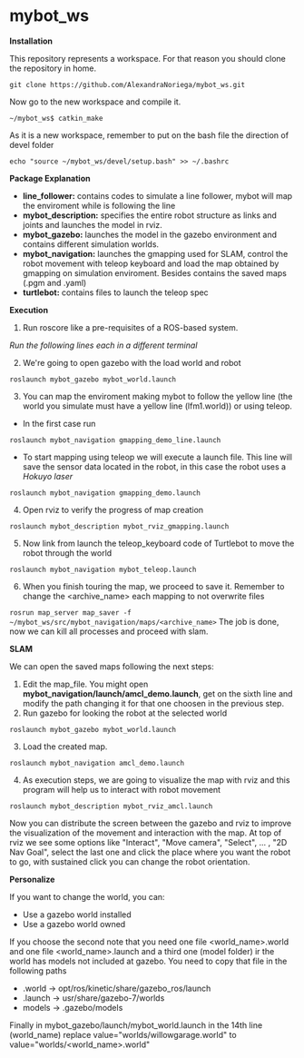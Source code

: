 # mybot_ws

**Installation**

This repository represents a workspace. For that reason you should clone the repository in home.

``
git clone https://github.com/AlexandraNoriega/mybot_ws.git
``

Now go to the new workspace and compile it.

``
~/mybot_ws$ catkin_make
``

As it is a new workspace, remember to put on the bash file the direction of devel folder

``
echo "source ~/mybot_ws/devel/setup.bash" >> ~/.bashrc
``

**Package Explanation**

- **line_follower:** contains codes to simulate a line follower, mybot will map the enviroment while is following the line
- **mybot_description:** specifies the entire robot structure as links and joints and launches the model in rviz.
- **mybot_gazebo:** launches the model in the gazebo environment and contains different simulation worlds.
- **mybot_navigation:** launches the gmapping used for SLAM, control the robot movement with teleop keyboard and load the map obtained by gmapping on simulation enviroment. Besides contains the saved maps (.pgm and .yaml)
- **turtlebot:** contains files to launch the teleop spec

**Execution**

1. Run roscore like a pre-requisites of a ROS-based system.

*Run the following lines each in a different terminal*

2. We're going to open gazebo with the load world and robot

``
roslaunch mybot_gazebo mybot_world.launch 
``

3. You can map the enviroment making mybot to follow the yellow line (the world you simulate must have a yellow line (lfm1.world)) or using teleop. 

  - In the first case run

``
roslaunch mybot_navigation gmapping_demo_line.launch
``

  - To start mapping using teleop we will execute a launch file. This line will save the sensor data located in the robot, in this case the robot uses a *Hokuyo laser* 

``
roslaunch mybot_navigation gmapping_demo.launch
``

4. Open rviz to verify the progress of map creation

``
roslaunch mybot_description mybot_rviz_gmapping.launch
``

5. Now link from launch the teleop_keyboard code of Turtlebot to move the robot through the world

``
roslaunch mybot_navigation mybot_teleop.launch
``

6. When you finish touring the map, we proceed to save it. Remember to change the <archive_name> each mapping to not overwrite files

``
rosrun map_server map_saver -f ~/mybot_ws/src/mybot_navigation/maps/<archive_name>
``
The job is done, now we can kill all processes and proceed with slam. 

**SLAM**

We can open the saved maps following the next steps:

1. Edit the map_file. You might open **mybot_navigation/launch/amcl_demo.launch**, get on the sixth line and modify the path changing it for that one choosen in the previous step.
2. Run gazebo for looking the robot at the selected world

``
roslaunch mybot_gazebo mybot_world.launch 
``

3. Load the created map.

``
roslaunch mybot_navigation amcl_demo.launch 
``

4. As execution steps, we are going to visualize the map with rviz and this program will help us to interact with robot movement

``
roslaunch mybot_description mybot_rviz_amcl.launch
``

Now you can distribute the screen between the gazebo and rviz to improve the visualization of the movement and interaction with the map. At top of rviz we see some options like "Interact", "Move camera", "Select", ... , "2D Nav Goal", select the last one and click the place where you want the robot to go, with sustained click you can change the robot orientation.

**Personalize**

If you want to change the world, you can:

- Use a gazebo world installed 
- Use a gazebo world owned

If you choose the second note that you need one file <world_name>.world and one file <world_name>.launch and a third one (model folder) ir the world has models not included at gazebo. You need to copy that file in the following paths

- .world -> opt/ros/kinetic/share/gazebo_ros/launch
- .launch -> usr/share/gazebo-7/worlds
- models -> .gazebo/models

Finally in mybot_gazebo/launch/mybot_world.launch in the 14th line (world_name) replace value="worlds/willowgarage.world" to value="worlds/<world_name>.world"
